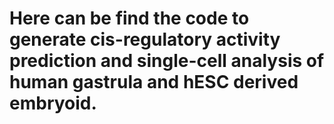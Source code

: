 
# Here can be find the code to generate cis-regulatory activity prediction and single-cell analysis of human gastrula and hESC derived embryoid.
